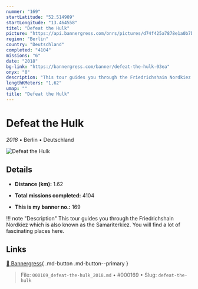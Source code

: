 ```yaml
---
nummer: "169"
startLatitude: "52.514989"
startLongitude: "13.464558"
titel: "Defeat the Hulk"
picture: "https://api.bannergress.com/bnrs/pictures/d74f425a7878e1a0b7b3060823c637f2"
region: "Berlin"
country: "Deutschland"
completed: "4104"
missions: "6"
date: "2018"
bg-link: "https://bannergress.com/banner/defeat-the-hulk-03ea"
onyx: "0"
description: "This tour guides you through the Friedrichshain Nordkiez which is also known as the Samariterkiez. You will find a lot of fascinating places here."
lengthKMeters: "1,62"
umap: ""
title: "Defeat the Hulk"
---
```

# Defeat the Hulk

*2018* • Berlin • Deutschland

![Defeat the Hulk](https://api.bannergress.com/bnrs/pictures/d74f425a7878e1a0b7b3060823c637f2)

## Details
- **Distance (km):** 1.62

- **Total missions completed:** 4104
- **This is my banner no.:** 169


!!! note "Description"
    This tour guides you through the Friedrichshain Nordkiez which is also known as the Samariterkiez. You will find a lot of fascinating places here.



## Links
[🔗 Bannergress](https://bannergress.com/banner/defeat-the-hulk-03ea){ .md-button .md-button--primary }



> File: `000169_defeat-the-hulk_2018.md` • #000169 • Slug: `defeat-the-hulk`
